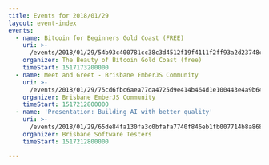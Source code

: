 ```yaml
---
title: Events for 2018/01/29
layout: event-index
events:
  - name: Bitcoin for Beginners Gold Coast (FREE)
    uri: >-
      /events/2018/01/29/54b93c400781cc38c3d4512f19f4111f2ff93a2d23748c1fb3d5133e33a2ee22
    organizer: The Beauty of Bitcoin Gold Coast (free)
    timeStart: 1517173200000
  - name: Meet and Greet - Brisbane EmberJS Community
    uri: >-
      /events/2018/01/29/75cd6fbc6aea77da4725d9e414b464d1e100443e4a9b644dc930659be59569a7
    organizer: Brisbane EmberJS Community
    timeStart: 1517212800000
  - name: 'Presentation: Building AI with better quality'
    uri: >-
      /events/2018/01/29/65de84fa130fa3c0bfafa7740f846eb1fb007714b8a868ddedfe0314186fbeff
    organizer: Brisbane Software Testers
    timeStart: 1517212800000

---
```

